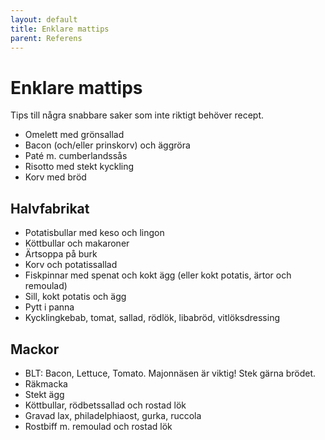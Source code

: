 ```yaml
---
layout: default
title: Enklare mattips
parent: Referens
---
```

# Enklare mattips

Tips till några snabbare saker som inte riktigt behöver recept.

- Omelett med grönsallad
- Bacon (och/eller prinskorv) och äggröra
- Paté m. cumberlandssås
- Risotto med stekt kyckling
- Korv med bröd

## Halvfabrikat

- Potatisbullar med keso och lingon
- Köttbullar och makaroner
- Ärtsoppa på burk
- Korv och potatissallad
- Fiskpinnar med spenat och kokt ägg (eller kokt potatis, ärtor och remoulad)
- Sill, kokt potatis och ägg
- Pytt i panna
- Kycklingkebab, tomat, sallad, rödlök, libabröd, vitlöksdressing


## Mackor

- BLT: Bacon, Lettuce, Tomato. Majonnäsen är viktig! Stek gärna brödet.
- Räkmacka
- Stekt ägg
- Köttbullar, rödbetssallad och rostad lök
- Gravad lax, philadelphiaost, gurka, ruccola
- Rostbiff m. remoulad och rostad lök